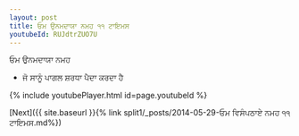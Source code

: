 ```yaml
---
layout: post
title: ਓਮ ਉਨਮਦਾਯਾ ਨਮਹ ੧੧ ਟਾਇਮਸ
youtubeId: RUJdtrZUO7U
---
```

 
 
 ਓਮ ਉਨਮਦਾਯਾ ਨਮਹ  
 
 -  ਜੋ ਸਾਨੂੰ ਪਾਗਲ ਸ਼ਰਧਾ ਪੈਦਾ ਕਰਦਾ ਹੈ 
 
  
 
  
 
 
 
 
 
 


{% include youtubePlayer.html id=page.youtubeId %}
 
[Next]({{ site.baseurl }}{% link  split1/_posts/2014-05-29-ਓਮ ਵਿਸੰਪਠਾਏ ਨਮਹ ੧੧ ਟਾਇਮਸ.md%})
 
